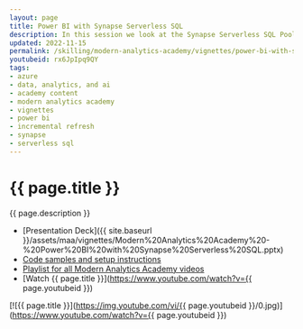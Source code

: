 ```yaml
---
layout: page
title: Power BI with Synapse Serverless SQL
description: In this session we look at the Synapse Serverless SQL Pool, and examine how we can use that in conjunction with Power BI incremental refresh to deliver a manageable and cost effective way to deliver a model with frequent data refreshes.
updated: 2022-11-15
permalink: /skilling/modern-analytics-academy/vignettes/power-bi-with-synapse-serverless
youtubeid: rx6JpIpq9QY
tags: 
- azure
- data, analytics, and ai
- academy content
- modern analytics academy
- vignettes
- power bi
- incremental refresh
- synapse
- serverless sql
---
```


# {{ page.title }}

{{ page.description }}

* [Presentation Deck]({{ site.baseurl }}/assets/maa/vignettes/Modern%20Analytics%20Academy%20-%20Power%20BI%20with%20Synapse%20Serverless%20SQL.pptx)
* [Code samples and setup instructions](https://github.com/chmitch/SynapseServerlessSQLExamples)
* [Playlist for all Modern Analytics Academy videos](https://www.youtube.com/playlist?list=PL8_VXqhvJI9DtxeuFmmQ0V6Z_zL0MXnnI)
* [Watch {{ page.title }}](https://www.youtube.com/watch?v={{ page.youtubeid }})

[![{{ page.title }}](https://img.youtube.com/vi/{{ page.youtubeid }}/0.jpg)](https://www.youtube.com/watch?v={{ page.youtubeid }})
